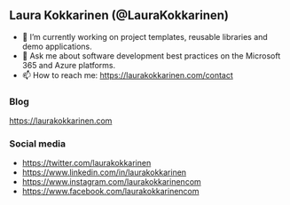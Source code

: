 ## Laura Kokkarinen (@LauraKokkarinen)

- 🔭 I’m currently working on project templates, reusable libraries and demo applications.
- 💬 Ask me about software development best practices on the Microsoft 365 and Azure platforms.
- 📫 How to reach me: https://laurakokkarinen.com/contact

### Blog

https://laurakokkarinen.com

### Social media

- https://twitter.com/laurakokkarinen
- https://www.linkedin.com/in/laurakokkarinen
- https://www.instagram.com/laurakokkarinencom
- https://www.facebook.com/laurakokkarinencom

<!--

### Repository naming convention

[platform]-[project type]-[descriptive name]-[if template|sample]-[if framework]-[if alternate language]

Examples:
- azure-function-dependencyinjection-sample-dotnetcore
- azure-durablefunction-dependencyinjection-template-dotnetcore
- azure-durablefunction-dependencyinjection-template-dotnetcore-fsharp
- azure-durablefunction-dependencyinjection-template-dotnetstandard
- azure-durablefunction-dependencyinjection-template-nodejs
- spfx-library-graphservice-template (no framework)
- spfx-teamstab-pinnedposts-react (not a sample/template)
- generic-library-graphservice-template-dotnetcore

-->
